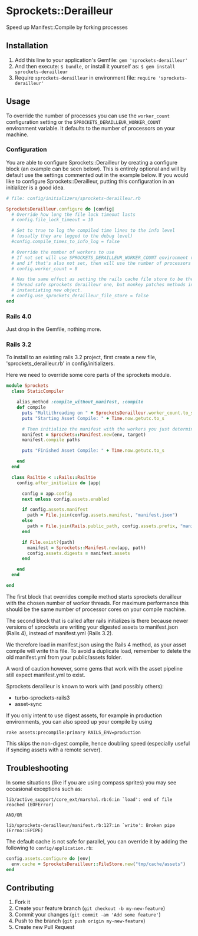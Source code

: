 # Sprockets::Derailleur

Speed up Manifest::Compile by forking processes

## Installation

1. Add this line to your application's Gemfile: `gem 'sprockets-derailleur'`
2. And then execute: `$ bundle`, or install it yourself as: `$ gem install sprockets-derailleur`
3. Require `sprockets-derailleur` in environment file: `require 'sprockets-derailleur'`

## Usage

To override the number of processes you can use the `worker_count` configuration
setting or the `SPROCKETS_DERAILLEUR_WORKER_COUNT` environment variable.
It defaults to the number of processors on your machine.

### Configuration

You are able to configure Sprockets::Derailleur by creating a configure block (an example can be seen below).
This is entirely optional and will by default use the settings commented out in the example below.
If you would like to configure Sprockets::Derailleur, putting this configuration in an initializer is a good idea.

```ruby
# file: config/initializers/sprockets-derailleur.rb

SprocketsDerailleur.configure do |config|
  # Override how long the file lock timeout lasts
  # config.file_lock_timeout = 10

  # Set to true to log the compiled time lines to the info level
  # (usually they are logged to the debug level)
  #config.compile_times_to_info_log = false

  # Override the number of workers to use
  # If not set will use SPROCKETS_DERAILLEUR_WORKER_COUNT environment variable
  # and if that's also not set, then will use the number of processors
  # config.worker_count = 8

  # Has the same effect as setting the rails cache file store to be the new
  # thread safe sprockets derailleur one, but monkey patches methods instead of
  # instantiating new object.
  # config.use_sprockets_derailleur_file_store = false
end
```

### Rails 4.0

Just drop in the Gemfile, nothing more.

### Rails 3.2

To install to an existing rails 3.2 project, first create a new file, 'sprockets_derailleur.rb' in config/initializers.

Here we need to override some core parts of the sprockets module.

```ruby
module Sprockets
  class StaticCompiler

    alias_method :compile_without_manifest, :compile
    def compile
      puts "Multithreading on " + SprocketsDerailleur.worker_count.to_s + " processors"
      puts "Starting Asset Compile: " + Time.now.getutc.to_s

      # Then initialize the manifest with the workers you just determined
      manifest = Sprockets::Manifest.new(env, target)
      manifest.compile paths

      puts "Finished Asset Compile: " + Time.now.getutc.to_s

    end
  end

  class Railtie < ::Rails::Railtie
    config.after_initialize do |app|

      config = app.config
      next unless config.assets.enabled

      if config.assets.manifest
        path = File.join(config.assets.manifest, "manifest.json")
      else
        path = File.join(Rails.public_path, config.assets.prefix, "manifest.json")
      end

      if File.exist?(path)
        manifest = Sprockets::Manifest.new(app, path)
        config.assets.digests = manifest.assets
      end

    end
  end

end
```

The first block that overrides compile method starts sprockets derailleur with the chosen number of worker threads.
For maximum performance this should be the same number of processor cores on your compile machine.

The second block that is called after rails initializes is there because newer versions of sprockets are writing your
digested assets to manifest.json (Rails 4), instead of manifest.yml (Rails 3.2).

We therefore load in manifest.json using the Rails 4 method, as your asset compile will write this file. To avoid a duplicate
load, remember to delete the old manifest.yml from your public/assets folder.

A word of caution however, some gems that work with the asset pipeline still expect manifest.yml to exist.

Sprockets derailleur is known to work with (and possibly others):

- turbo-sprockets-rails3
- asset-sync

If you only intent to use digest assets, for example in production environments, you can also speed up your compile by using

```
rake assets:precompile:primary RAILS_ENV=production
```

This skips the non-digest compile, hence doubling speed (especially useful if syncing assets with a remote server).

## Troubleshooting

In some situations (like if you are using compass sprites) you may see
occasional exceptions such as:

```
lib/active_support/core_ext/marshal.rb:6:in `load': end of file reached (EOFError)

AND/OR

lib/sprockets-derailleur/manifest.rb:127:in `write': Broken pipe (Errno::EPIPE)
```

The default cache is not safe for parallel, you can override it by adding the
following to `config/application.rb`:

```ruby
config.assets.configure do |env|
  env.cache = SprocketsDerailleur::FileStore.new("tmp/cache/assets")
end
```

## Contributing

1. Fork it
2. Create your feature branch (`git checkout -b my-new-feature`)
3. Commit your changes (`git commit -am 'Add some feature'`)
4. Push to the branch (`git push origin my-new-feature`)
5. Create new Pull Request
